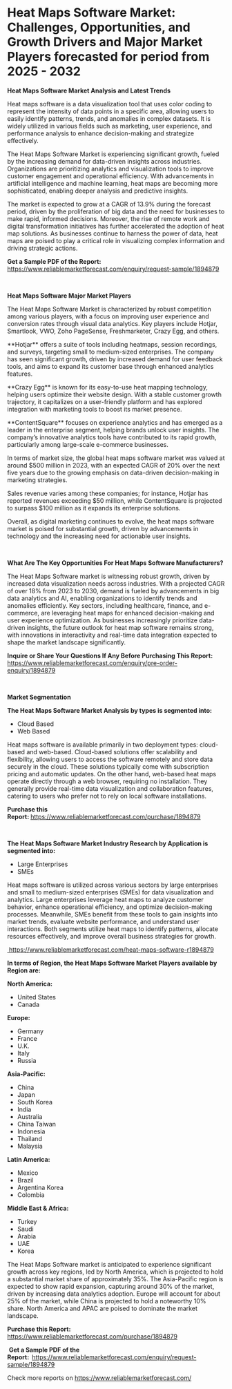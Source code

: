 <p><h1>Heat Maps Software Market: Challenges, Opportunities, and Growth Drivers and Major Market Players forecasted for period from 2025 - 2032</h1></p><p><strong>Heat Maps Software Market Analysis and Latest Trends</strong></p>
<p><p>Heat maps software is a data visualization tool that uses color coding to represent the intensity of data points in a specific area, allowing users to easily identify patterns, trends, and anomalies in complex datasets. It is widely utilized in various fields such as marketing, user experience, and performance analysis to enhance decision-making and strategize effectively.</p><p>The Heat Maps Software Market is experiencing significant growth, fueled by the increasing demand for data-driven insights across industries. Organizations are prioritizing analytics and visualization tools to improve customer engagement and operational efficiency. With advancements in artificial intelligence and machine learning, heat maps are becoming more sophisticated, enabling deeper analysis and predictive insights.</p><p>The market is expected to grow at a CAGR of 13.9% during the forecast period, driven by the proliferation of big data and the need for businesses to make rapid, informed decisions. Moreover, the rise of remote work and digital transformation initiatives has further accelerated the adoption of heat map solutions. As businesses continue to harness the power of data, heat maps are poised to play a critical role in visualizing complex information and driving strategic actions.</p></p>
<p><strong>Get a Sample PDF of the Report:&nbsp;</strong> <a href="https://www.reliablemarketforecast.com/enquiry/request-sample/1894879?utm_campaign=2288&utm_medium=2&utm_source=Github&utm_content=ia&utm_term=28032025&utm_id=heat-maps-software">https://www.reliablemarketforecast.com/enquiry/request-sample/1894879</a></p>
<p>&nbsp;</p>
<p><strong>Heat Maps Software Major Market Players</strong></p>
<p><p>The Heat Maps Software Market is characterized by robust competition among various players, with a focus on improving user experience and conversion rates through visual data analytics. Key players include Hotjar, Smartlook, VWO, Zoho PageSense, Freshmarketer, Crazy Egg, and others.</p><p>**Hotjar** offers a suite of tools including heatmaps, session recordings, and surveys, targeting small to medium-sized enterprises. The company has seen significant growth, driven by increased demand for user feedback tools, and aims to expand its customer base through enhanced analytics features.</p><p>**Crazy Egg** is known for its easy-to-use heat mapping technology, helping users optimize their website design. With a stable customer growth trajectory, it capitalizes on a user-friendly platform and has explored integration with marketing tools to boost its market presence.</p><p>**ContentSquare** focuses on experience analytics and has emerged as a leader in the enterprise segment, helping brands unlock user insights. The company’s innovative analytics tools have contributed to its rapid growth, particularly among large-scale e-commerce businesses.</p><p>In terms of market size, the global heat maps software market was valued at around $500 million in 2023, with an expected CAGR of 20% over the next five years due to the growing emphasis on data-driven decision-making in marketing strategies.</p><p>Sales revenue varies among these companies; for instance, Hotjar has reported revenues exceeding $50 million, while ContentSquare is projected to surpass $100 million as it expands its enterprise solutions.</p><p>Overall, as digital marketing continues to evolve, the heat maps software market is poised for substantial growth, driven by advancements in technology and the increasing need for actionable user insights.</p></p>
<p>&nbsp;</p>
<p><strong>What Are The Key Opportunities For Heat Maps Software Manufacturers?</strong></p>
<p><p>The Heat Maps Software market is witnessing robust growth, driven by increased data visualization needs across industries. With a projected CAGR of over 18% from 2023 to 2030, demand is fueled by advancements in big data analytics and AI, enabling organizations to identify trends and anomalies efficiently. Key sectors, including healthcare, finance, and e-commerce, are leveraging heat maps for enhanced decision-making and user experience optimization. As businesses increasingly prioritize data-driven insights, the future outlook for heat map software remains strong, with innovations in interactivity and real-time data integration expected to shape the market landscape significantly.</p></p>
<p><strong>Inquire or Share Your Questions If Any Before Purchasing This Report:</strong> <a href="https://www.reliablemarketforecast.com/enquiry/pre-order-enquiry/1894879?utm_campaign=2288&utm_medium=2&utm_source=Github&utm_content=ia&utm_term=28032025&utm_id=heat-maps-software">https://www.reliablemarketforecast.com/enquiry/pre-order-enquiry/1894879</a></p>
<p>&nbsp;</p>
<p><strong>Market Segmentation</strong></p>
<p><strong>The Heat Maps Software Market Analysis by types is segmented into:</strong></p>
<p><ul><li>Cloud Based</li><li>Web Based</li></ul></p>
<p><p>Heat maps software is available primarily in two deployment types: cloud-based and web-based. Cloud-based solutions offer scalability and flexibility, allowing users to access the software remotely and store data securely in the cloud. These solutions typically come with subscription pricing and automatic updates. On the other hand, web-based heat maps operate directly through a web browser, requiring no installation. They generally provide real-time data visualization and collaboration features, catering to users who prefer not to rely on local software installations.</p></p>
<p><strong>Purchase this Report:&nbsp;</strong><a href="https://www.reliablemarketforecast.com/purchase/1894879?utm_campaign=2288&utm_medium=2&utm_source=Github&utm_content=ia&utm_term=28032025&utm_id=heat-maps-software">https://www.reliablemarketforecast.com/purchase/1894879</a></p>
<p>&nbsp;</p>
<p><strong>The Heat Maps Software Market Industry Research by Application is segmented into:</strong></p>
<p><ul><li>Large Enterprises</li><li>SMEs</li></ul></p>
<p><p>Heat maps software is utilized across various sectors by large enterprises and small to medium-sized enterprises (SMEs) for data visualization and analytics. Large enterprises leverage heat maps to analyze customer behavior, enhance operational efficiency, and optimize decision-making processes. Meanwhile, SMEs benefit from these tools to gain insights into market trends, evaluate website performance, and understand user interactions. Both segments utilize heat maps to identify patterns, allocate resources effectively, and improve overall business strategies for growth.</p></p>
<p><a href="https://www.reliablemarketforecast.com/heat-maps-software-r1894879?utm_campaign=2288&utm_medium=2&utm_source=Github&utm_content=ia&utm_term=28032025&utm_id=heat-maps-software">&nbsp;https://www.reliablemarketforecast.com/heat-maps-software-r1894879</a></p>
<p><strong>In terms of Region, the Heat Maps Software Market Players available by Region are:</strong></p>
<p>
    <p> <strong> North America: </strong>
        <ul>
            <li>United States</li>
            <li>Canada</li>
        </ul>
        </p> 
    <p> <strong> Europe: </strong>
        <ul>
            <li>Germany</li>
            <li>France</li>
            <li>U.K.</li>
            <li>Italy</li>
            <li>Russia</li>
        </ul>
        </p> 
    <p> <strong> Asia-Pacific: </strong>
        <ul>
            <li>China</li>
            <li>Japan</li>
            <li>South Korea</li>
            <li>India</li>
            <li>Australia</li>
            <li>China Taiwan</li>
            <li>Indonesia</li>
            <li>Thailand</li>
            <li>Malaysia</li>
        </ul>
        </p> 
    <p> <strong> Latin America: </strong>
        <ul>
            <li>Mexico</li>
            <li>Brazil</li>
            <li>Argentina Korea</li>
            <li>Colombia</li>
        </ul>
        </p> 
    <p> <strong> Middle East & Africa: </strong>
        <ul>
            <li>Turkey</li>
            <li>Saudi</li>
            <li>Arabia</li>
            <li>UAE</li>
            <li>Korea</li>
        </ul>
    </p>
    </p>
<p><p>The Heat Maps Software market is anticipated to experience significant growth across key regions, led by North America, which is projected to hold a substantial market share of approximately 35%. The Asia-Pacific region is expected to show rapid expansion, capturing around 30% of the market, driven by increasing data analytics adoption. Europe will account for about 25% of the market, while China is projected to hold a noteworthy 10% share. North America and APAC are poised to dominate the market landscape.</p></p>
<p><strong>Purchase this Report: </strong><a href="https://www.reliablemarketforecast.com/purchase/1894879?utm_campaign=2288&utm_medium=2&utm_source=Github&utm_content=ia&utm_term=28032025&utm_id=heat-maps-software">https://www.reliablemarketforecast.com/purchase/1894879</a></p>
<p>&nbsp;<strong>Get a Sample PDF of the Report:&nbsp;&nbsp;</strong><a href="https://www.reliablemarketforecast.com/enquiry/request-sample/1894879?utm_campaign=2288&utm_medium=2&utm_source=Github&utm_content=ia&utm_term=28032025&utm_id=heat-maps-software">https://www.reliablemarketforecast.com/enquiry/request-sample/1894879</a></p>
<p><strong></strong></p>
<p>Check more reports on <a href="https://www.reliablemarketforecast.com/?utm_campaign=2288&utm_medium=2&utm_source=Github&utm_content=ia&utm_term=28032025&utm_id=heat-maps-software">https://www.reliablemarketforecast.com/</a></p>